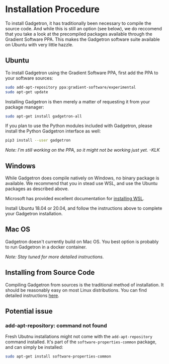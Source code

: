 # Installation Procedure

To install Gadgetron, it has traditionally been necessary to compile the source code. And while this is still an option (see below), we do reccomend that you take a look at the precompiled packages available through the Gradient Software PPA. This makes the Gadgetron software suite available on Ubuntu with very little hazzle.   

## Ubuntu

To install Gadgetron using the Gradient Software PPA, first add the PPA to your software sources: 
```bash 
sudo add-apt-repository ppa:gradient-software/experimental
sudo apt-get update
```

Installing Gadgetron is then merely a matter of requesting it from your package manager:
```bash
sudo apt-get install gadgetron-all
```

If you plan to use the Python modules included with Gadgetron, please install the Python Gadgetron interface as well: 
```bash
pip3 install --user gadgetron
```

*Note: I'm still working on the PPA, so it might not be working just yet. -KLK*

## Windows

While Gadgetron does compile natively on Windows, no binary package is available. We recommend that you in stead use WSL, and use the Ubuntu packages as described above.  

Microsoft has provided excellent documentation for [installing WSL](https://docs.microsoft.com/en-us/windows/wsl/about). 

Install Ubuntu 18.04 or 20.04, and follow the instructions above to complete your Gadgetron installation.

## Mac OS 

Gadgetron doesn't currently build on Mac OS. You best option is probably to run Gadgetron in a docker container. 

*Note: Stay tuned for more detailed instructions.*

## Installing from Source Code

Compiling Gadgetron from sources is the traditional method of installation. It should be reasonably easy on most Linux distributions. You can find detailed instructions [here](https://github.com/gadgetron/gadgetron/wiki/Linux-Installation-(Gadgetron-4)). 

## Potential issue

### add-apt-repository: command not found

Fresh Ubutnu installations might not come with the `add-apt-repository` command installed. It's part of the `software-properties-common` package, and can simply be installed: 
```bash
sudo apt-get install software-properties-common
```
